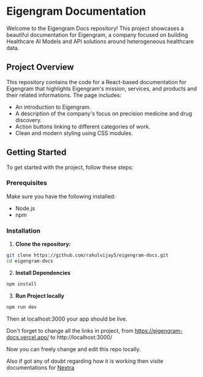 # Eigengram Documentation

Welcome to the Eigengram Docs repository! This project showcases a beautiful documentation for Eigengram, a company focused on building Healthcare AI Models and API solutions around heterogeneous healthcare data.

## Project Overview

This repository contains the code for a React-based documentation for Eigengram that highlights Eigengram's mission, services, and products and their related informations. The page includes:

- An introduction to Eigengram.
- A description of the company's focus on precision medicine and drug discovery.
- Action buttons linking to different categories of work.
- Clean and modern styling using CSS modules.

## Getting Started

To get started with the project, follow these steps:

### Prerequisites

Make sure you have the following installed:

- Node.js
- npm

### Installation

1. **Clone the repository:**

```bash
git clone https://github.com/rahulvijay5/eigengram-docs.git
cd eigengram-docs
```

2. **Install Dependencies**

```bash
npm install
```

3. **Run Project locally**
```bash
npm run dev
```

Then at localhost:3000 your app should be live.

Don't forget to change all the links in project, from https://eigengram-docs.vercel.app/ to http://localhost:3000/

Now you can freely change and edit this repo locally.

Also if got any of doubt regarding how it is working then visite documentations for [Nextra](https://nextra.site/)